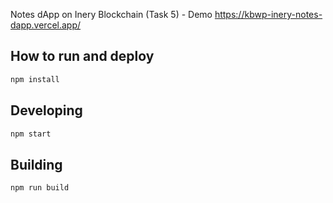Notes dApp on Inery Blockchain (Task 5) - Demo
<a href="https://kbwp-inery-notes-dapp.vercel.app/">https://kbwp-inery-notes-dapp.vercel.app/</a>

## How to run and deploy

```bash
npm install
```

## Developing

```bash
npm start
```

## Building

```bash
npm run build
```
